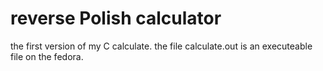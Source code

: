 # reverse Polish calculator
the first version of my C calculate.
the file calculate.out is an executeable file on the fedora.
